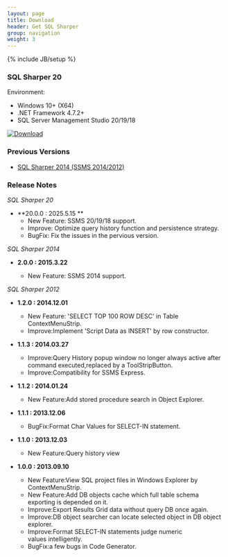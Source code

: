 ```yaml
---
layout: page
title: Download
header: Get SQL Sharper
group: navigation
weight: 3
---
```

{% include JB/setup %}

### SQL Sharper 20
<p>
Environment:
    <ul>
        <li>Windows 10+ (X64)</li>
        <li>.NET Framework 4.7.2+</li>
        <li>SQL Server Management Studio 20/19/18</li>
    </ul>
</p>

[![Download](/images/download.png)](/files/sqlsharper20/SqlSharper20.msi)

### Previous Versions
* [SQL Sharper 2014 (SSMS 2014/2012)](/files/sqlsharper2014/sqlsharper2014_setup.exe)
<!-- 
* [SQL Sharp 2008](http://www.cnsharp.com/files/sqlsharp_2008_2.0.zip)
* [SQL Sharp 2005 (SSMS 2005 SP1+ required)](http://www.cnsharp.com/files/sqlsharp_2005_1.0.zip)  
-->

### Release Notes
*SQL Sharper 20*
- **20.0.0 : 2025.5.15 **
    - New Feature: SSMS 20/19/18 support.
    - Improve: Optimize query history function and persistence strategy.
    - BugFix: Fix the issues in the pervious version.

*SQL Sharper 2014*

- **2.0.0 : 2015.3.22**

    - New Feature: SSMS 2014 support.

*SQL Sharper 2012*

- **1.2.0 : 2014.12.01**

    - New Feature: 'SELECT TOP 100 ROW DESC' in Table ContextMenuStrip.
    - Improve:Implement 'Script Data as INSERT' by row constructor.

- **1.1.3 : 2014.03.27**

    - Improve:Query History popup window no longer always active after command executed,replaced by a ToolStripButton.
    - Improve:Compatibility for SSMS Express.

- **1.1.2 : 2014.01.24**

    - New Feature:Add stored procedure search in Object Explorer.

- **1.1.1 : 2013.12.06**

    - BugFix:Format Char Values for SELECT-IN statement.

- **1.1.0 : 2013.12.03**

    - New Feature:Query history view

- **1.0.0 : 2013.09.10**

    - New Feature:View SQL project files in Windows Explorer by ContextMenuStrip.
    - New Feature:Add DB objects cache which full table schema exporting is depended on it.
    - Improve:Export Results Grid data without query DB once again.
    - Improve:DB object searcher can locate selected object in DB object explorer.
    - Improve:Format SELECT-IN statements judge numeric values&nbsp;intelligently.
    - BugFix:a few bugs in Code Generator.